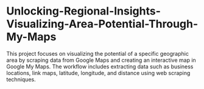 # Unlocking-Regional-Insights-Visualizing-Area-Potential-Through-My-Maps
This project focuses on visualizing the potential of a specific geographic area by scraping data from Google Maps and creating an interactive map in Google My Maps. The workflow includes extracting data such as business locations, link maps, latitude, longitude, and distance using web scraping techniques.
